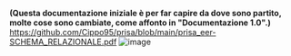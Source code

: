 **(Questa documentazione iniziale è per far capire da dove sono partito, molte cose sono cambiate, come affonto in "Documentazione 1.0".)**  
https://github.com/Cippo95/prisa/blob/main/prisa_eer-SCHEMA_RELAZIONALE.pdf
![image](/img/relazionale.png)

